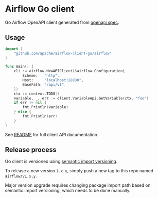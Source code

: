 <!--
 Licensed to the Apache Software Foundation (ASF) under one
 or more contributor license agreements.  See the NOTICE file
 distributed with this work for additional information
 regarding copyright ownership.  The ASF licenses this file
 to you under the Apache License, Version 2.0 (the
 "License"); you may not use this file except in compliance
 with the License.  You may obtain a copy of the License at

   http://www.apache.org/licenses/LICENSE-2.0

 Unless required by applicable law or agreed to in writing,
 software distributed under the License is distributed on an
 "AS IS" BASIS, WITHOUT WARRANTIES OR CONDITIONS OF ANY
 KIND, either express or implied.  See the License for the
 specific language governing permissions and limitations
 under the License.
-->
Airflow Go client
=================

Go Airflow OpenAPI client generated from [openapi
spec](https://github.com/apache/airflow/blob/master/clients/gen/go.sh).


Usage
-----

```go
import (
	"github.com/apache/airflow-client-go/airflow"
)

func main() {
	cli := airflow.NewAPIClient(&airflow.Configuration{
		Scheme:   "http",
		Host:     "localhost:28080",
		BasePath: "/api/v1",
	})
	ctx := context.TODO()
	variable, _, err := client.VariableApi.GetVariable(ctx, "foo")
	if err != nil {
		fmt.Println(variable)
	} else {
		fmt.Println(err)
	}
}
```

See [README](./airflow/README.md#documentation-for-api-endpoints) for full client API documentation.


Release process
---------------

Go client is versioned using [semantic import
versioning](https://blog.golang.org/versioning-proposal).

To release a new version `1.x.y`, simply push a new tag to this repo named
`airflow/v1.x.y`.

Major version upgrade requires changing package import path based on semantic
import versioning, which needs to be done manually.
